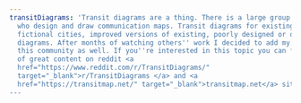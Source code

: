 ```yaml
---
transitDiagrams: 'Transit diagrams are a thing. There is a large group of people
  who design and draw communication maps. Transit diagrams for existing cities,
  fictional cities, improved versions of existing, poorly designed or old
  diagrams. After months of watching others'' work I decided to add my work to
  this community as well. If you''re interested in this topic you can find a lot
  of great content on reddit <a
  href="https://www.reddit.com/r/TransitDiagrams/"
  target="_blank">r/TransitDiagrams </a> and <a
  href="https://transitmap.net/" target="_blank">transitmap.net</a> site.
---
```

